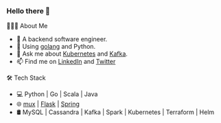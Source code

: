 ### Hello there 👋

👨🏻‍💻 About Me

- 💼 A backend software engineer.
- 🔭 Using [golang](https://golang.org/) and Python.
- 💬 Ask me about [Kubernetes](https://kubernetes.io/) and [Kafka](https://kafka.apache.org/).
- 📫 Find me on [LinkedIn](https://www.linkedin.com/in/wanwenli/) and [Twitter](https://twitter.com/wenli_wan)

🛠 Tech Stack
- 💻 Python | Go | Scala | Java
- 🌐 [mux](https://github.com/gorilla/mux) |
[Flask](https://flask.palletsprojects.com/) |
[Spring](https://spring.io/)
- 🛢 MySQL | Cassandra | Kafka | Spark | Kubernetes | Terraform | Helm
